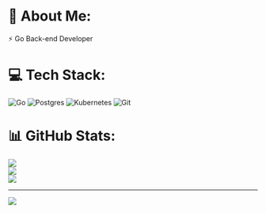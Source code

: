 # 💫 About Me:
⚡ Go Back-end Developer


# 💻 Tech Stack:
![Go](https://img.shields.io/badge/go-%2300ADD8.svg?style=for-the-badge&logo=go&logoColor=white) ![Postgres](https://img.shields.io/badge/postgres-%23316192.svg?style=for-the-badge&logo=postgresql&logoColor=white) ![Kubernetes](https://img.shields.io/badge/kubernetes-%23326ce5.svg?style=for-the-badge&logo=kubernetes&logoColor=white) ![Git](https://img.shields.io/badge/git-%23F05033.svg?style=for-the-badge&logo=git&logoColor=white)
# 📊 GitHub Stats:
![](https://github-readme-stats.vercel.app/api?username=itocode21&theme=blueberry&hide_border=false&include_all_commits=true&count_private=true)<br/>
![](https://github-readme-streak-stats.herokuapp.com/?user=itocode21&theme=blueberry&hide_border=false)<br/>
![](https://github-readme-stats.vercel.app/api/top-langs/?username=itocode21&theme=blueberry&hide_border=false&include_all_commits=true&count_private=true&layout=compact)

---
[![](https://visitcount.itsvg.in/api?id=itocode21&icon=0&color=0)](https://visitcount.itsvg.in)

<!-- Proudly created with GPRM ( https://gprm.itsvg.in ) -->
